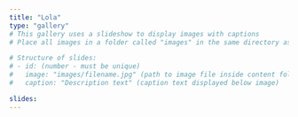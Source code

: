 ```yaml
---
title: "Lola"
type: "gallery"
# This gallery uses a slideshow to display images with captions
# Place all images in a folder called "images" in the same directory as this file

# Structure of slides:
# - id: (number - must be unique)
#   image: "images/filename.jpg" (path to image file inside content folder)
#   caption: "Description text" (caption text displayed below image)

slides:
---
```


<!-- Do not add content here it does not get displayed on gallery pages -->
